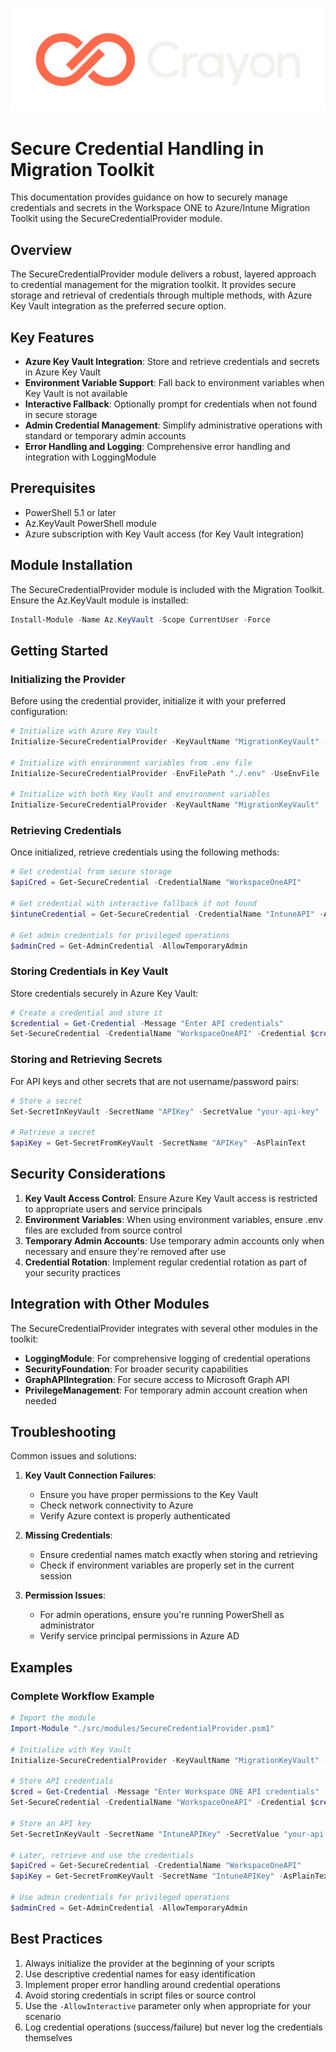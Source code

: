 ![Crayon Logo](../assests/img/Crayon-Logo-RGB-Negative.svg)

# Secure Credential Handling in Migration Toolkit

This documentation provides guidance on how to securely manage credentials and secrets in the Workspace ONE to Azure/Intune Migration Toolkit using the SecureCredentialProvider module.

## Overview

The SecureCredentialProvider module delivers a robust, layered approach to credential management for the migration toolkit. It provides secure storage and retrieval of credentials through multiple methods, with Azure Key Vault integration as the preferred secure option.

## Key Features

- **Azure Key Vault Integration**: Store and retrieve credentials and secrets in Azure Key Vault
- **Environment Variable Support**: Fall back to environment variables when Key Vault is not available
- **Interactive Fallback**: Optionally prompt for credentials when not found in secure storage
- **Admin Credential Management**: Simplify administrative operations with standard or temporary admin accounts
- **Error Handling and Logging**: Comprehensive error handling and integration with LoggingModule

## Prerequisites

- PowerShell 5.1 or later
- Az.KeyVault PowerShell module
- Azure subscription with Key Vault access (for Key Vault integration)

## Module Installation

The SecureCredentialProvider module is included with the Migration Toolkit. Ensure the Az.KeyVault module is installed:

```powershell
Install-Module -Name Az.KeyVault -Scope CurrentUser -Force
```

## Getting Started

### Initializing the Provider

Before using the credential provider, initialize it with your preferred configuration:

```powershell
# Initialize with Azure Key Vault
Initialize-SecureCredentialProvider -KeyVaultName "MigrationKeyVault" -UseKeyVault -StandardAdminAccount "admin"

# Initialize with environment variables from .env file
Initialize-SecureCredentialProvider -EnvFilePath "./.env" -UseEnvFile

# Initialize with both Key Vault and environment variables
Initialize-SecureCredentialProvider -KeyVaultName "MigrationKeyVault" -UseKeyVault -EnvFilePath "./.env" -UseEnvFile
```

### Retrieving Credentials

Once initialized, retrieve credentials using the following methods:

```powershell
# Get credential from secure storage
$apiCred = Get-SecureCredential -CredentialName "WorkspaceOneAPI"

# Get credential with interactive fallback if not found
$intuneCredential = Get-SecureCredential -CredentialName "IntuneAPI" -AllowInteractive

# Get admin credentials for privileged operations
$adminCred = Get-AdminCredential -AllowTemporaryAdmin
```

### Storing Credentials in Key Vault

Store credentials securely in Azure Key Vault:

```powershell
# Create a credential and store it
$credential = Get-Credential -Message "Enter API credentials"
Set-SecureCredential -CredentialName "WorkspaceOneAPI" -Credential $credential
```

### Storing and Retrieving Secrets

For API keys and other secrets that are not username/password pairs:

```powershell
# Store a secret
Set-SecretInKeyVault -SecretName "APIKey" -SecretValue "your-api-key"

# Retrieve a secret
$apiKey = Get-SecretFromKeyVault -SecretName "APIKey" -AsPlainText
```

## Security Considerations

1. **Key Vault Access Control**: Ensure Azure Key Vault access is restricted to appropriate users and service principals
2. **Environment Variables**: When using environment variables, ensure .env files are excluded from source control
3. **Temporary Admin Accounts**: Use temporary admin accounts only when necessary and ensure they're removed after use
4. **Credential Rotation**: Implement regular credential rotation as part of your security practices

## Integration with Other Modules

The SecureCredentialProvider integrates with several other modules in the toolkit:

- **LoggingModule**: For comprehensive logging of credential operations
- **SecurityFoundation**: For broader security capabilities
- **GraphAPIIntegration**: For secure access to Microsoft Graph API
- **PrivilegeManagement**: For temporary admin account creation when needed

## Troubleshooting

Common issues and solutions:

1. **Key Vault Connection Failures**:
   - Ensure you have proper permissions to the Key Vault
   - Check network connectivity to Azure
   - Verify Azure context is properly authenticated

2. **Missing Credentials**:
   - Ensure credential names match exactly when storing and retrieving
   - Check if environment variables are properly set in the current session

3. **Permission Issues**:
   - For admin operations, ensure you're running PowerShell as administrator
   - Verify service principal permissions in Azure AD

## Examples

### Complete Workflow Example

```powershell
# Import the module
Import-Module "./src/modules/SecureCredentialProvider.psm1"

# Initialize with Key Vault
Initialize-SecureCredentialProvider -KeyVaultName "MigrationKeyVault" -UseKeyVault

# Store API credentials
$cred = Get-Credential -Message "Enter Workspace ONE API credentials"
Set-SecureCredential -CredentialName "WorkspaceOneAPI" -Credential $cred

# Store an API key
Set-SecretInKeyVault -SecretName "IntuneAPIKey" -SecretValue "your-api-key-here"

# Later, retrieve and use the credentials
$apiCred = Get-SecureCredential -CredentialName "WorkspaceOneAPI"
$apiKey = Get-SecretFromKeyVault -SecretName "IntuneAPIKey" -AsPlainText

# Use admin credentials for privileged operations
$adminCred = Get-AdminCredential -AllowTemporaryAdmin
```

## Best Practices

1. Always initialize the provider at the beginning of your scripts
2. Use descriptive credential names for easy identification
3. Implement proper error handling around credential operations
4. Avoid storing credentials in script files or source control
5. Use the `-AllowInteractive` parameter only when appropriate for your scenario
6. Log credential operations (success/failure) but never log the credentials themselves 
